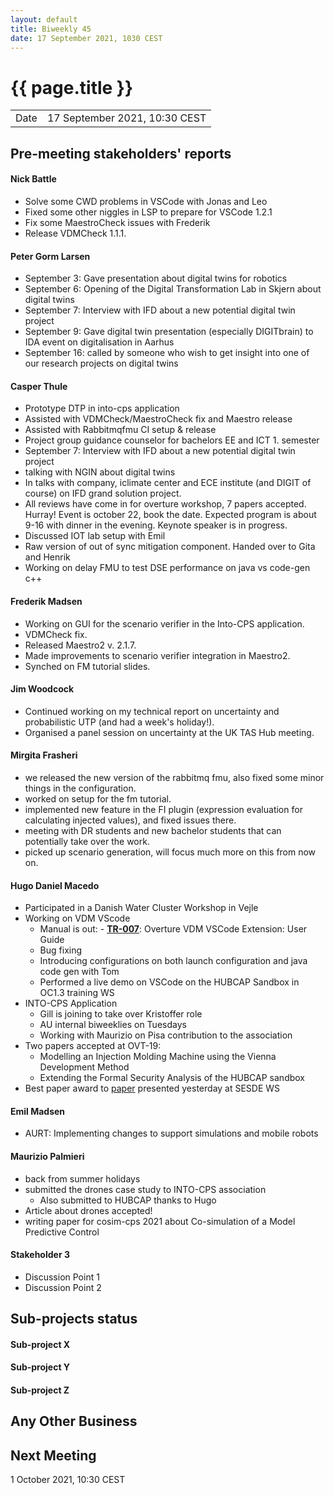 ```yaml
---
layout: default
title: Biweekly 45
date: 17 September 2021, 1030 CEST
---
```


<script src="https://code.jquery.com/jquery-1.11.1.min.js">
</script>
<script src="/javascripts/edit.js"></script>
<script>setEditButonNm();</script>

# {{ page.title }}

|||
|---|---|
| Date | 17 September 2021, 10:30 CEST |


## Pre-meeting stakeholders' reports

<!-- Please keep in mind that the minutes are publicly available.-->

#### Nick Battle
* Solve some CWD problems in VSCode with Jonas and Leo
* Fixed some other niggles in LSP to prepare for VSCode 1.2.1
* Fix some MaestroCheck issues with Frederik
* Release VDMCheck 1.1.1.

#### Peter Gorm Larsen
* September 3: Gave presentation about digital twins for robotics
* September 6: Opening of the Digital Transformation Lab in Skjern about digital twins
* September 7: Interview with IFD about a new potential digital twin project
* September 9: Gave digital twin presentation (especially DIGITbrain) to IDA event on digitalisation in Aarhus
* September 16: called by someone who wish to get insight into one of our research projects on digital twins

#### Casper Thule
* Prototype DTP in into-cps application
* Assisted with VDMCheck/MaestroCheck fix and Maestro release
* Assisted with Rabbitmqfmu CI setup & release
* Project group guidance counselor for bachelors EE and ICT 1. semester
* September 7: Interview with IFD about a new potential digital twin project
* talking with NGIN about digital twins
* In talks with company, iclimate center and ECE institute (and DIGIT of course) on IFD grand solution project.
* All reviews have come in for overture workshop, 7 papers accepted. Hurray! Event is october 22, book the date. Expected program is about 9-16 with dinner in the evening. Keynote speaker is in progress.
* Discussed IOT lab setup with Emil
* Raw version of out of sync mitigation component. Handed over to Gita and Henrik
* Working on delay FMU to test DSE performance on java vs code-gen c++

#### Frederik Madsen
* Working on GUI for the scenario verifier in the Into-CPS application.
* VDMCheck fix.
* Released Maestro2 v. 2.1.7.
* Made improvements to scenario verifier integration in Maestro2.
* Synched on FM tutorial slides.

#### Jim Woodcock
* Continued working on my technical report on uncertainty and probabilistic UTP (and had a week's holiday!).
* Organised a panel session on uncertainty at the UK TAS Hub meeting.

#### Mirgita Frasheri
* we released the new version of the rabbitmq fmu, also fixed some minor things in the configuration.
* worked on setup for the fm tutorial.
* implemented new feature in the FI plugin (expression evaluation for calculating injected values), and fixed issues there.
* meeting with DR students and new bachelor students that can potentially take over the work.
* picked up scenario generation, will focus much more on this from now on.

#### Hugo Daniel Macedo
* Participated in a Danish Water Cluster Workshop in Vejle
* Working on VDM VScode 
  * Manual is out: - [**TR-007**](https://github.com/overturetool/documentation/raw/editing/documentation/UserGuideVDMVSCode/VDMVSCodeUserGuide.pdf): Overture VDM VSCode Extension: User Guide
  * Bug fixing
  * Introducing configurations on both launch configuration and java code gen with Tom
  * Performed a live demo on VSCode on the HUBCAP Sandbox in OC1.3 training WS
* INTO-CPS Application
  * Gill is joining to take over Kristoffer role
  * AU internal biweeklies on Tuesdays 
  * Working with Maurizio on Pisa contribution to the association
* Two papers accepted at OVT-19:
  * Modelling an Injection Molding Machine using the Vienna Development Method
  * Extending the Formal Security Analysis of the HUBCAP sandbox
* Best paper award to [paper](https://www.cal-tek.eu/proceedings/i3m/2021/sesde/003/) presented yesterday at SESDE WS  

#### Emil Madsen
* AURT: Implementing changes to support simulations and mobile robots

#### Maurizio Palmieri
* back from summer holidays
* submitted the drones case study to INTO-CPS association
  * Also submitted to HUBCAP thanks to Hugo
* Article about drones accepted!
* writing paper for cosim-cps 2021 about Co-simulation of a Model Predictive Control

#### Stakeholder 3
* Discussion Point 1
* Discussion Point 2


## Sub-projects status


#### Sub-project X

#### Sub-project Y

#### Sub-project Z

##  Any Other Business

Next Meeting
------------

1 October 2021, 10:30 CEST


<div id="edit_page_div"></div>
